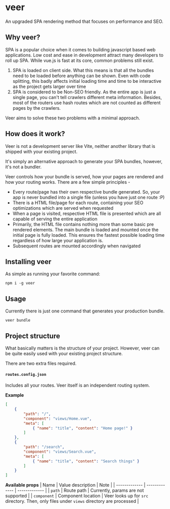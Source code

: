 # veer
An upgraded SPA rendering method that focuses on performance and SEO.

## Why veer?
SPA is a popular choice when it comes to building javascript based web applications. Low cost and ease in development attract many developers to roll up SPA. While vue.js is fast at its core, common problems still exist.

1. SPA is loaded on client side. What this means is that all the bundles need to be loaded before anything can be shown. Even with code splitting, this badly affects initial loading time and time to be interactive as the project gets larger over time
2. SPA is considered to be Non-SEO friendly. As the entire app is just a single page, you can't tell crawlers different meta information. Besides, most of the routers use hash routes which are not counted as different pages by the crawlers.

Veer aims to solve these two problems with a minimal approach.

## How does it work?
Veer is not a development server like Vite, neither another library that is shipped with your existing project.

It's simply an alternative approach to generate your SPA bundles, however, it's not a bundler.

Veer controls how your bundle is served, how your pages are rendered and how your routing works. There are a few simple principles -

- Every route/page has their own respective bundle generated. So, your app is never bundled into a single file (unless you have just one route :P)
- There is a HTML file/page for each route, containing your SEO optimizations which are served when requested
- When a page is visited, respective HTML file is presented which are all capable of serving the entire application
- Primarily, the HTML file contains nothing more than some basic pre rendered elements. The main bundle is loaded and mounted once the initial page is fully loaded. This ensures the fastest possible loading time regardless of how large your application is.
- Subsequent routes are mounted accordingly when navigated

## Installing veer
As simple as running your favorite command:
  ```
  npm i -g veer
  ```
## Usage
Currently there is just one command that generates your production bundle.
  ```
  veer bundle
  ```
## Project structure
What basically matters is the structure of your project. However, veer can be quite easily used with your existing project structure.

There are two extra files required.

#### `routes.config.json`
Includes all your routes. Veer itself is an independent routing system.

**Example**
```json
[
    {
        "path": "/",
        "component": "views/Home.vue",
        "meta": [
            { "name": "title", "content": "Home page!" }
        ]
    },
    {
        "path": "/search",
        "component": "views/Search.vue",
        "meta": [
            { "name": "title", "content": "Search things" }
        ]
    }
]
```

**Available props**
| Name  | Value description | Note |
| ------------- | ------------- | ------------- |
| `path`  | Route path  | Currently, params are not supported  |
| `component`  | Component location  | Veer looks up for `src` directory. Then, only files under `views` directory are processed  |
